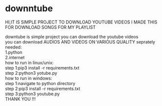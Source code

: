 # downntube
HI,IT IS SIMPLE PROJECT  TO DOWNLOAD YOUTUBE VIDEOS
I MADE THIS FOR DOWNLOAD SONGS FOR MY PLAYLIST 

downtube is simple project you can download the youtube videos<br>
you can download AUDIOS AND VIDEOS ON VARIOUS QUALITY seprately<br>
needed:<br>
 1.python<br>
 2.internet<br>
 how to run in linux/unix:<br>
    step 1:pip3 install -r requirements.txt<br>
    step 2:python3 yotube.py<br>
 how to run in windows:<br>
    step 1:navigate to python directory<br>
    step 2:pip3 install -r requirements.txt<br>
    step 3:python3 youtube.py<br>
    THANK YOU !!!
